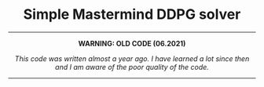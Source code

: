 <b><h1 align="center">Simple Mastermind DDPG solver</h1></b>

<hr>
<b><p align="center">WARNING: OLD CODE (06.2021)</p></b>
<i><p align="center">This code was written almost a year ago. I have learned a lot since then and I am aware of the poor quality of the code.</p></i>
<hr>
